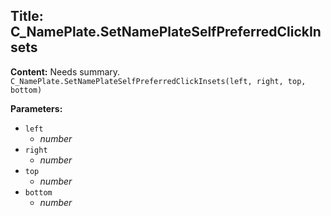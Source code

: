 ## Title: C_NamePlate.SetNamePlateSelfPreferredClickInsets

**Content:**
Needs summary.
`C_NamePlate.SetNamePlateSelfPreferredClickInsets(left, right, top, bottom)`

**Parameters:**
- `left`
  - *number*
- `right`
  - *number*
- `top`
  - *number*
- `bottom`
  - *number*